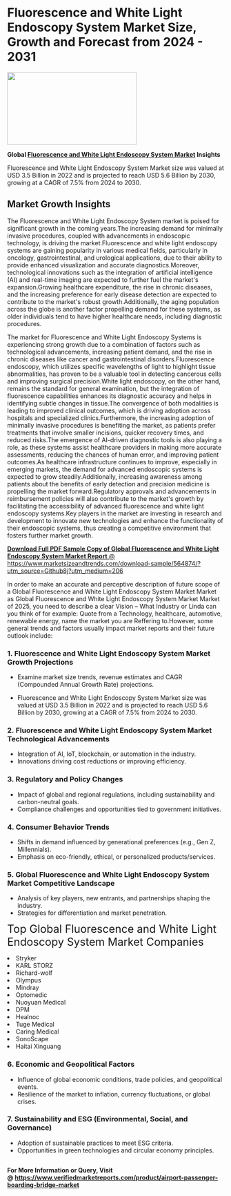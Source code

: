 <H1>Fluorescence and White Light Endoscopy System Market Size, Growth and Forecast from 2024 - 2031</H1><img class="aligncenter size-medium wp-image-584254" src="https://thirdeyenews.in/wp-content/uploads/2024/09/Global-Market-Research-300x168.jpeg" alt="" width="300" height="168" /><p><strong>Global&nbsp;<a href="https://www.marketsizeandtrends.com/download-sample/564874/?utm_source=Github8j?utm_medium=206">Fluorescence and White Light Endoscopy System Market</a> Insights</strong></p><p>Fluorescence and White Light Endoscopy System Market size was valued at USD 3.5 Billion in 2022 and is projected to reach USD 5.6 Billion by 2030, growing at a CAGR of 7.5% from 2024 to 2030.</p><p><h2>Market Growth Insights</h2> <p>The Fluorescence and White Light Endoscopy System market is poised for significant growth in the coming years.The increasing demand for minimally invasive procedures, coupled with advancements in endoscopic technology, is driving the market.Fluorescence and white light endoscopy systems are gaining popularity in various medical fields, particularly in oncology, gastrointestinal, and urological applications, due to their ability to provide enhanced visualization and accurate diagnostics.Moreover, technological innovations such as the integration of artificial intelligence (AI) and real-time imaging are expected to further fuel the market's expansion.Growing healthcare expenditure, the rise in chronic diseases, and the increasing preference for early disease detection are expected to contribute to the market's robust growth.Additionally, the aging population across the globe is another factor propelling demand for these systems, as older individuals tend to have higher healthcare needs, including diagnostic procedures.</p> <p><a href="#"></a></p> <p>The market for Fluorescence and White Light Endoscopy Systems is experiencing strong growth due to a combination of factors such as technological advancements, increasing patient demand, and the rise in chronic diseases like cancer and gastrointestinal disorders.Fluorescence endoscopy, which utilizes specific wavelengths of light to highlight tissue abnormalities, has proven to be a valuable tool in detecting cancerous cells and improving surgical precision.White light endoscopy, on the other hand, remains the standard for general examination, but the integration of fluorescence capabilities enhances its diagnostic accuracy and helps in identifying subtle changes in tissue.The convergence of both modalities is leading to improved clinical outcomes, which is driving adoption across hospitals and specialized clinics.Furthermore, the increasing adoption of minimally invasive procedures is benefiting the market, as patients prefer treatments that involve smaller incisions, quicker recovery times, and reduced risks.The emergence of AI-driven diagnostic tools is also playing a role, as these systems assist healthcare providers in making more accurate assessments, reducing the chances of human error, and improving patient outcomes.As healthcare infrastructure continues to improve, especially in emerging markets, the demand for advanced endoscopic systems is expected to grow steadily.Additionally, increasing awareness among patients about the benefits of early detection and precision medicine is propelling the market forward.Regulatory approvals and advancements in reimbursement policies will also contribute to the market's growth by facilitating the accessibility of advanced fluorescence and white light endoscopy systems.Key players in the market are investing in research and development to innovate new technologies and enhance the functionality of their endoscopic systems, thus creating a competitive environment that fosters further market growth.<p><a href="#"></p><p><span class=""><strong>Download Full PDF Sample Copy of Global Fluorescence and White Light Endoscopy System Market Report</strong> @ <a href="https://www.marketsizeandtrends.com/download-sample/564874/?utm_source=Github8j?utm_medium=206" target="_blank">https://www.marketsizeandtrends.com/download-sample/564874/?utm_source=Github8j?utm_medium=206</a></span></p><p>In order to make an accurate and perceptive description of future scope of a Global&nbsp;Fluorescence and White Light Endoscopy System Market Market as Global&nbsp;Fluorescence and White Light Endoscopy System Market Market of 2025, you need to describe a clear Vision &ndash; What Industry or Linda can you think of for example: Quote from a Technology, healthcare, automotive, renewable energy, name the market you are Reffering to.However, some general trends and factors usually impact market reports and their future outlook include:</p><h3>1.&nbsp;<strong>Fluorescence and White Light Endoscopy System Market Growth Projections</strong></h3><ul><li>Examine market size trends, revenue estimates and CAGR (Compounded Annual Growth Rate) projections.</li><li><p>Fluorescence and White Light Endoscopy System Market size was valued at USD 3.5 Billion in 2022 and is projected to reach USD 5.6 Billion by 2030, growing at a CAGR of 7.5% from 2024 to 2030.</p></li></ul><h3>2.&nbsp;<strong>Fluorescence and White Light Endoscopy System Market Technological Advancements</strong></h3><ul><li>Integration of AI, IoT, blockchain, or automation in the industry.</li><li>Innovations driving cost reductions or improving efficiency.</li></ul><h3>3.&nbsp;<strong>Regulatory and Policy Changes</strong></h3><ul><li>Impact of global and regional regulations, including sustainability and carbon-neutral goals.</li><li>Compliance challenges and opportunities tied to government initiatives.</li></ul><h3>4.&nbsp;<strong>Consumer Behavior Trends</strong></h3><ul><li>Shifts in demand influenced by generational preferences (e.g., Gen Z, Millennials).</li><li>Emphasis on eco-friendly, ethical, or personalized products/services.</li></ul><h3>5.&nbsp;<strong>Global Fluorescence and White Light Endoscopy System Market Competitive Landscape</strong></h3><ul><li>Analysis of key players, new entrants, and partnerships shaping the industry.</li><li>Strategies for differentiation and market penetration.</li></ul><p data-pm-slice="1 1 []"><span style="color: inherit; font-family: inherit; font-size: 25px;">Top Global Fluorescence and White Light Endoscopy System Market Companies</span></p><div class="" data-test-id=""><p><li>Stryker</li><li> KARL STORZ</li><li> Richard-wolf</li><li> Olympus</li><li> Mindray</li><li> Optomedic</li><li> Nuoyuan Medical</li><li> DPM</li><li> Healnoc</li><li> Tuge Medical</li><li> Caring Medical</li><li> SonoScape</li><li> Haitai Xinguang</li></p></div><h3>6.&nbsp;<strong>Economic and Geopolitical Factors</strong></h3><ul><li>Influence of global economic conditions, trade policies, and geopolitical events.</li><li>Resilience of the market to inflation, currency fluctuations, or global crises.</li></ul><h3>7.&nbsp;<strong>Sustainability and ESG (Environmental, Social, and Governance)</strong></h3><ul><li>Adoption of sustainable practices to meet ESG criteria.</li><li>Opportunities in green technologies and circular economy principles.</li></ul><h2><strong style="font-size: 14px;">For More Information or Query, Visit @&nbsp;</strong><a style="background-color: #ffffff; font-size: 14px;" href="https://www.marketsizeandtrends.com/report/fluorescence-and-white-light-endoscopy-system-market/" target="_blank">https://www.verifiedmarketreports.com/product/airport-passenger-boarding-bridge-market</a></h2>